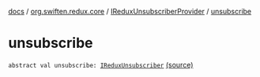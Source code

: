 [docs](../../index.md) / [org.swiften.redux.core](../index.md) / [IReduxUnsubscriberProvider](index.md) / [unsubscribe](./unsubscribe.md)

# unsubscribe

`abstract val unsubscribe: `[`IReduxUnsubscriber`](../-i-redux-unsubscriber.md) [(source)](https://github.com/protoman92/KotlinRedux/tree/master/common/common-core/src/main/kotlin/org/swiften/redux/core/Core.kt#L84)